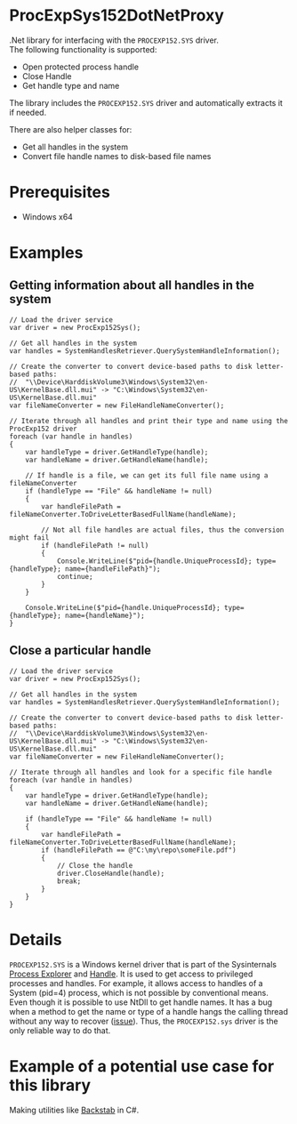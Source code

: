 # ProcExpSys152DotNetProxy
.Net library for interfacing with the `PROCEXP152.SYS` driver.<br>
The following functionality is supported:
* Open protected process handle
* Close Handle
* Get handle type and name

The library includes the `PROCEXP152.SYS` driver and automatically extracts it if needed.

There are also helper classes for:
* Get all handles in the system
* Convert file handle names to disk-based file names

# Prerequisites
* Windows x64

# Examples
## Getting information about all handles in the system
```
// Load the driver service
var driver = new ProcExp152Sys();

// Get all handles in the system
var handles = SystemHandlesRetriever.QuerySystemHandleInformation();

// Create the converter to convert device-based paths to disk letter-based paths:
//  "\\Device\HarddiskVolume3\Windows\System32\en-US\KernelBase.dll.mui" -> "C:\Windows\System32\en-US\KernelBase.dll.mui"
var fileNameConverter = new FileHandleNameConverter();

// Iterate through all handles and print their type and name using the ProcExp152 driver
foreach (var handle in handles)
{
    var handleType = driver.GetHandleType(handle);
    var handleName = driver.GetHandleName(handle);

    // If handle is a file, we can get its full file name using a fileNameConverter
    if (handleType == "File" && handleName != null)
    {
        var handleFilePath = fileNameConverter.ToDriveLetterBasedFullName(handleName);

        // Not all file handles are actual files, thus the conversion might fail
        if (handleFilePath != null)
        {
            Console.WriteLine($"pid={handle.UniqueProcessId}; type={handleType}; name={handleFilePath}");
            continue;
        }
    }

    Console.WriteLine($"pid={handle.UniqueProcessId}; type={handleType}; name={handleName}");
}
```

## Close a particular handle
```
// Load the driver service
var driver = new ProcExp152Sys();

// Get all handles in the system
var handles = SystemHandlesRetriever.QuerySystemHandleInformation();

// Create the converter to convert device-based paths to disk letter-based paths:
//  "\\Device\HarddiskVolume3\Windows\System32\en-US\KernelBase.dll.mui" -> "C:\Windows\System32\en-US\KernelBase.dll.mui"
var fileNameConverter = new FileHandleNameConverter();

// Iterate through all handles and look for a specific file handle
foreach (var handle in handles)
{
    var handleType = driver.GetHandleType(handle);
    var handleName = driver.GetHandleName(handle);

    if (handleType == "File" && handleName != null)
    {
        var handleFilePath = fileNameConverter.ToDriveLetterBasedFullName(handleName);
        if (handleFilePath == @"C:\my\repo\someFile.pdf")
        {
            // Close the handle
            driver.CloseHandle(handle);
            break;
        }
    }
}
```

# Details
`PROCEXP152.SYS` is a Windows kernel driver that is part of the Sysinternals [Process Explorer](https://learn.microsoft.com/en-us/sysinternals/downloads/process-explorer) and [Handle](https://learn.microsoft.com/en-us/sysinternals/downloads/handle).
It is used to get access to privileged processes and handles. For example, it allows access to handles of a System (pid=4) process, which is not possible by conventional means.<br>
Even though it is possible to use NtDll to get handle names. It has a bug when a method to get the name or type of a handle hangs the calling thread without any way to recover ([issue](https://github.com/giampaolo/psutil/issues/340)). Thus, the `PROCEXP152.sys` driver is the only reliable way to do that.

# Example of a potential use case for this library
Making utilities like [Backstab](https://github.com/Yaxser/Backstab) in C#.

